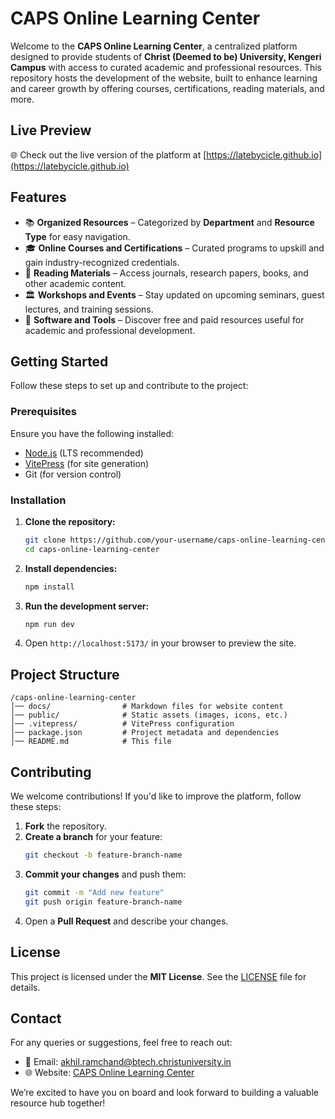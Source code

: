 # CAPS Online Learning Center

Welcome to the **CAPS Online Learning Center**, a centralized platform designed to provide students of **Christ (Deemed to be) University, Kengeri Campus** with access to curated academic and professional resources. This repository hosts the development of the website, built to enhance learning and career growth by offering courses, certifications, reading materials, and more.

## Live Preview
🌐 Check out the live version of the platform at [https://latebycicle.github.io](https://latebycicle.github.io)

## Features
- 📚 **Organized Resources** – Categorized by **Department** and **Resource Type** for easy navigation.
- 🎓 **Online Courses and Certifications** – Curated programs to upskill and gain industry-recognized credentials.
- 📖 **Reading Materials** – Access journals, research papers, books, and other academic content.
- 🏛 **Workshops and Events** – Stay updated on upcoming seminars, guest lectures, and training sessions.
- 🔧 **Software and Tools** – Discover free and paid resources useful for academic and professional development.

## Getting Started
Follow these steps to set up and contribute to the project:

### Prerequisites
Ensure you have the following installed:
- [Node.js](https://nodejs.org/) (LTS recommended)
- [VitePress](https://vitepress.dev/) (for site generation)
- Git (for version control)

### Installation
1. **Clone the repository:**
   ```sh
   git clone https://github.com/your-username/caps-online-learning-center.git
   cd caps-online-learning-center
   ```
2. **Install dependencies:**
   ```sh
   npm install
   ```
3. **Run the development server:**
   ```sh
   npm run dev
   ```
4. Open `http://localhost:5173/` in your browser to preview the site.

## Project Structure
```
/caps-online-learning-center
│── docs/                # Markdown files for website content
│── public/              # Static assets (images, icons, etc.)
│── .vitepress/          # VitePress configuration
│── package.json         # Project metadata and dependencies
│── README.md            # This file
```

## Contributing
We welcome contributions! If you'd like to improve the platform, follow these steps:
1. **Fork** the repository.
2. **Create a branch** for your feature:
   ```sh
   git checkout -b feature-branch-name
   ```
3. **Commit your changes** and push them:
   ```sh
   git commit -m "Add new feature"
   git push origin feature-branch-name
   ```
4. Open a **Pull Request** and describe your changes.

## License
This project is licensed under the **MIT License**. See the [LICENSE](LICENSE) file for details.

## Contact
For any queries or suggestions, feel free to reach out:
- 📧 Email: [akhil.ramchand@btech.christuniversity.in](https://mail.google.com/mail/?view=cm&fs=1&to=akhil.ramchand@btech.christuniversity.in)
- 🌐 Website: [CAPS Online Learning Center](https://latebycicle.github.io/COLC/)

We’re excited to have you on board and look forward to building a valuable resource hub together!


